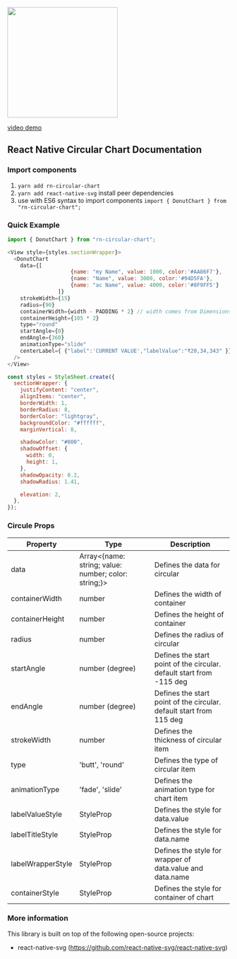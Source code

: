 [<img src="https://github.com/Novsochetra/rn-circular-chart/blob/main/assets/thumbnail.png" width="250"/>](image.png)

[video demo](https://user-images.githubusercontent.com/20807120/109374979-d3250b00-78eb-11eb-8135-9c7cc338ce43.mov)


## React Native Circular Chart Documentation

### Import components

1. `yarn add rn-circular-chart`
2. `yarn add react-native-svg` install peer dependencies
3. use with ES6 syntax to import components `import { DonutChart } from "rn-circular-chart";`

### Quick Example
```js
import { DonutChart } from "rn-circular-chart";

<View style={styles.sectionWrapper}>
  <DonutChart
    data={[
                    {name: "my Name", value: 1000, color:'#AA86F7'},
                    {name: "Name", value: 3000, color:'#94D5FA'},
                    {name: "ac Name", value: 4000, color:'#8F9FF5'}
                ]}
    strokeWidth={15}
    radius={90}
    containerWidth={width - PADDING * 2} // width comes from Dimensions
    containerHeight={105 * 2}
    type="round"
    startAngle={0}
    endAngle={360}
    animationType="slide"
    centerLabel={ {"label":'CURRENT VALUE',"labelValue":"₹20,34,343" }}
  />
</View>

const styles = StyleSheet.create({
  sectionWrapper: {
    justifyContent: "center",
    alignItems: "center",
    borderWidth: 1,
    borderRadius: 8,
    borderColor: "lightgray",
    backgroundColor: "#ffffff",
    marginVertical: 8,

    shadowColor: "#000",
    shadowOffset: {
      width: 0,
      height: 1,
    },
    shadowOpacity: 0.2,
    shadowRadius: 1.41,

    elevation: 2,
  },
});

```

### Circule Props

| Property                      | Type                 | Description                                                                                            |
| ----------------------------- | -------------------- | ------------------------------------------------------------------------------------------------------ |
| data                          | Array<{name: string; value: number; color: string;}>  | Defines the data for circular                                         |
| containerWidth                | number               | Defines the width of container                                                                         |
| containerHeight               | number               | Defines the height of container                                                                        |
| radius                        | number               | Defines the radius of circular                                                                         |
| startAngle                    | number (degree)      | Defines the start point of the circular. default start from -115 deg                                   |
| endAngle                      | number (degree)      | Defines the start point of the circular. default start from 115 deg                                    |
| strokeWidth                   | number               | Defines the thickness of circular item                                                                 |
| type                          | 'butt', 'round'      | Defines the type of circular item                                                                      |
| animationType                 | 'fade', 'slide'      | Defines the animation type for chart item                                                              |
| labelValueStyle               | StyleProp<TextStyle> | Defines the style for data.value                                                                       |
| labelTitleStyle               | StyleProp<TextStyle> | Defines the style for data.name                                                                        |
| labelWrapperStyle             | StyleProp<ViewStyle> | Defines the style for wrapper of data.value and data.name                                              |
| containerStyle                | StyleProp<ViewStyle> | Defines the style for container of chart                                                               |

### More information
This library is built on top of the following open-source projects:
- react-native-svg (https://github.com/react-native-svg/react-native-svg)
